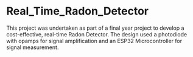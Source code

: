 # Real_Time_Radon_Detector
This project was undertaken as part of a final year project to develop a cost-effective, real-time Radon Detector. The design used a photodiode with opamps for signal amplification and an ESP32 Microcontroller for signal measurement.
